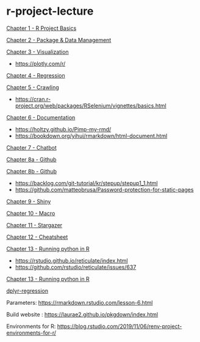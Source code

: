 # r-project-lecture

[Chapter 1 - R Project Basics](https://khbae.github.io/r-project-lecture/01_R_basics/basic123.html)

[Chapter 2 - Package & Data Management](https://khbae.github.io/r-project-lecture/02_패키지란_데이터처리/데이터처리.html)

[Chapter 3 - Visualization](https://khbae.github.io/r-project-lecture/03_시각화/visualization.html)
* https://plotly.com/r/

[Chapter 4 - Regression](https://khbae.github.io/r-project-lecture/04_회귀분석/회귀분석.html)

[Chapter 5 - Crawling](https://khbae.github.io/r-project-lecture/05_크롤링/크롤링.html)
* https://cran.r-project.org/web/packages/RSelenium/vignettes/basics.html

[Chapter 6 - Documentation](https://khbae.github.io/r-project-lecture/06_문서화/rmarkdown.html)
* https://holtzy.github.io/Pimp-my-rmd/
* https://bookdown.org/yihui/rmarkdown/html-document.html

[Chapter 7 - Chatbot](https://khbae.github.io/r-project-lecture/07_chatbot/chatbot.html)

[Chapter 8a - Github](https://khbae.github.io/r-project-lecture/08_gitbub/github_1.html)

[Chapter 8b - Github](https://khbae.github.io/r-project-lecture/08_gitbub/github_2.html)
* https://backlog.com/git-tutorial/kr/stepup/stepup1_1.html
* https://github.com/matteobrusa/Password-protection-for-static-pages

[Chapter 9 - Shiny](https://khbae.github.io/r-project-lecture/09_shiny/Rshiny강의안.html)

[Chapter 10 - Macro](https://khbae.github.io/r-project-lecture/10_SAS/rmd_macro_in_r.html)

[Chapter 11 - Stargazer](./11_Stargazer/tabular.R)

[Chapter 12 - Cheatsheet](./12_cheatsheet/)

[Chapter 13 - Running python in R](./13_python/)
* https://rstudio.github.io/reticulate/index.html
* https://github.com/rstudio/reticulate/issues/637

[Chapter 13 - Running python in R](./14_parallel/multicore.html)

[dplyr-regression](https://khbae.github.io/r-project-lecture/dplyr_regression/dplyr_regression.html)

Parameters: https://rmarkdown.rstudio.com/lesson-6.html

Build website : https://laurae2.github.io/pkgdown/index.html

Environments for R: https://blog.rstudio.com/2019/11/06/renv-project-environments-for-r/
